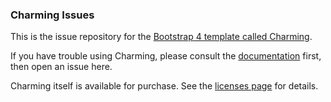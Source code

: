 ### Charming Issues

This is the issue repository for the [Bootstrap 4 template called Charming](https://hackerthemes.com/charming/).

If you have trouble using Charming, please consult the [documentation](https://hackerthemes.com/charming/docs/getting-started/) first, then open an issue here.

Charming itself is available for purchase. See the [licenses page](https://hackerthemes.com/charming/docs/getting-started/licenses/) for details.
